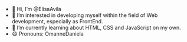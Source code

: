 - 👋 Hi, I’m @ElisaAvila
- 👀 I’m interested in developing myself within the field of Web development, especially as FrontEnd.
- 🌱 I’m currently learning about HTML, CSS and JavaScript on my own.
- 😄 Pronouns: OmanneDaniela

